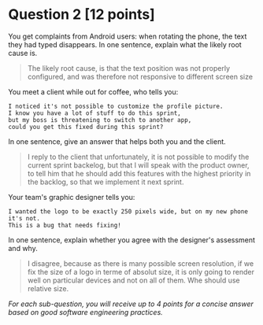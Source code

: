 # Question 2 [12 points]

You get complaints from Android users: when rotating the phone, the text they had typed disappears.
In one sentence, explain what the likely root cause is.

> The likely root cause, is that the text position was not properly configured, and was therefore not responsive to different screen size


You meet a client while out for coffee, who tells you:
``` 
I noticed it's not possible to customize the profile picture.
I know you have a lot of stuff to do this sprint,
but my boss is threatening to switch to another app,
could you get this fixed during this sprint? 
```
In one sentence, give an answer that helps both you and the client.

> I reply to the client that unfortunately, it is not possible to modify the current sprint backelog, but that I will speak with the product owner, to tell him that he should add this features with
> the highest priority in the backlog, so that we implement it next sprint.


Your team's graphic designer tells you:
```
I wanted the logo to be exactly 250 pixels wide, but on my new phone it's not.
This is a bug that needs fixing!
```
In one sentence, explain whether you agree with the designer's assessment and why.

> I disagree, because as there is many possible screen resolution, if we fix the size of a logo in terme of absolut size, it is only going to render well on particular devices and not on all of them. Whe should use relative size.


_For each sub-question, you will receive up to 4 points for a concise answer based on good software engineering practices._
